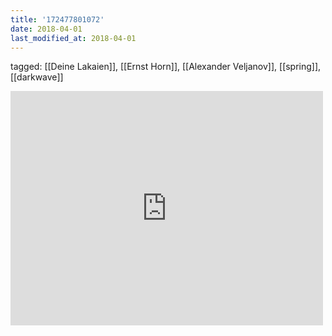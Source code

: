 ```yaml
---
title: '172477801072'
date: 2018-04-01
last_modified_at: 2018-04-01
---
```

tagged: [[Deine Lakaien]], [[Ernst Horn]], [[Alexander Veljanov]], [[spring]], [[darkwave]]
<iframe allow="accelerometer; autoplay; clipboard-write; encrypted-media; gyroscope; picture-in-picture" allowfullscreen="" frameborder="0" height="375" id="youtube_iframe" src="https://www.youtube.com/embed/H4nkLeOTwIY?feature=oembed&amp;enablejsapi=1&amp;origin=https://safe.txmblr.com&amp;wmode=opaque" width="500"></iframe>